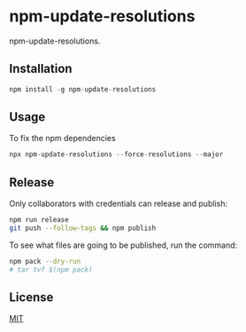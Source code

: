 # npm-update-resolutions

npm-update-resolutions.

## Installation

```js
npm install -g npm-update-resolutions
```

## Usage

To fix the npm dependencies

```js
npx npm-update-resolutions --force-resolutions --major
```

## Release

Only collaborators with credentials can release and publish:

```sh
npm run release
git push --follow-tags && npm publish
```

To see what files are going to be published, run the command:

```sh
npm pack --dry-run
# tar tvf $(npm pack)
```

## License

[MIT](https://github.com/remarkablemark/npm-package-template/blob/master/LICENSE)
